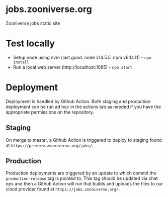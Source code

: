 # jobs.zooniverse.org
Zooniverse jobs static site

# Test locally
+ Setup node using nvm (last good: node v14.5.5, npm v6.14.11) - `npm install`
+ Run a local web server (http://localhost:1085) - `npm start`

# Deployment

Deployment is handled by Github Action. Both staging and production deployment can be run ad hoc in the actions tab as needed if you have the appropriate permissions on the repository.

## Staging

On merge to master, a Github Action is triggered to deploy to staging found at `https://preview.zooniverse.org/jobs/`.

## Production

Production deployments are triggered by an update to which commit the `production-release` tag is pointed to. This tag should be updated via chat ops and then a Github Action will run that builds and uploads the files to our cloud provider found at `https://jobs.zooniverse.org/`.